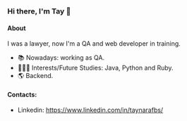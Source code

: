 ### Hi there, I'm Tay 👋

#### About
I was a lawyer, now I'm a QA and web developer in training.
- 📚 Nowadays: working as QA.
- 👩🏻‍💻 Interests/Future Studies: Java, Python and Ruby.
- 🌎 Backend.

#### Contacts:
- Linkedin: https://www.linkedin.com/in/taynarafbs/

